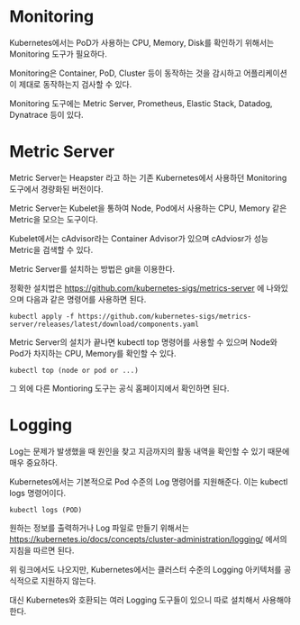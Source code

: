 # Monitoring

Kubernetes에서는 PoD가 사용하는 CPU, Memory, Disk를 확인하기 위해서는 Monitoring 도구가 필요하다.

Monitoring은 Container, PoD, Cluster 등이 동작하는 것을 감시하고 어플리케이션이 제대로 동작하는지 검사할 수 있다.

Monitoring 도구에는 Metric Server, Prometheus, Elastic Stack, Datadog, Dynatrace 등이 있다.

# Metric Server

Metric Server는 Heapster 라고 하는 기존 Kubernetes에서 사용하던 Monitoring 도구에서 경량화된 버전이다.

Metric Server는 Kubelet을 통하여 Node, Pod에서 사용하는 CPU, Memory 같은 Metric을 모으는 도구이다.

Kubelet에서는 cAdvisor라는 Container Advisor가 있으며 cAdviosr가 성능 Metric을 검색할 수 있다.

Metric Server를 설치하는 방법은 git을 이용한다.

정확한 설치법은 https://github.com/kubernetes-sigs/metrics-server 에 나와있으며 다음과 같은 명령어를 사용하면 된다.

```
kubectl apply -f https://github.com/kubernetes-sigs/metrics-server/releases/latest/download/components.yaml 
```

Metric Server의 설치가 끝나면 kubectl top 명령어를 사용할 수 있으며 Node와 Pod가 차지하는 CPU, Memory를 확인할 수 있다.

```
kubectl top (node or pod or ...)
```

그 외에 다른 Montioring 도구는 공식 홈페이지에서 확인하면 된다.

# Logging

Log는 문제가 발생했을 때 원인을 찾고 지금까지의 활동 내역을 확인할 수 있기 때문에 매우 중요하다.

Kubernetes에서는 기본적으로 Pod 수준의 Log 명령어를 지원해준다. 이는 kubectl logs 명령어이다.

```
kubectl logs (POD)
```

원하는 정보를 출력하거나 Log 파일로 만들기 위해서는 https://kubernetes.io/docs/concepts/cluster-administration/logging/ 에서의 지침을 따르면 된다.

위 링크에서도 나오지만, Kubernetes에서는 클러스터 수준의 Logging 아키텍처를 공식적으로 지원하지 않는다.

대신 Kubernetes와 호환되는 여러 Logging 도구들이 있으니 따로 설치해서 사용해야 한다.
